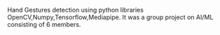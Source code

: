 Hand Gestures detection using python libraries OpenCV,Numpy,Tensorflow,Mediapipe.
It was a group project on AI/ML consisting of 6 members.
